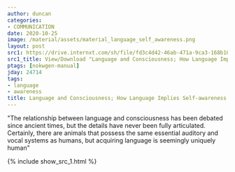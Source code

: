 ```yaml
---
author: duncan
categories:
- COMMUNICATION
date: 2020-10-25
image: /material/assets/material_language_self_awareness.png
layout: post
src1: https://drive.internxt.com/sh/file/fd3c4d42-46ab-471a-9ca3-168b1069fcc8/b083050dacd2d42f8685de737a030df1e04f7036a2a551354b229b981be9dee7
src1_title: View/Download "Language and Consciousness; How Language Implies Self-awareness" (11 pages)
ptags: [nokwgen-manual]
jday: 24714
tags:
- language
- awareness
title: Language and Consciousness; How Language Implies Self-awareness
---
```


"The relationship between language and consciousness has been debated since ancient times, but the details have never been fully articulated. Certainly, there are animals that possess the same essential auditory and vocal systems as humans, but acquiring language is seemingly uniquely human"

<!--more-->

{% include show_src_1.html %}
